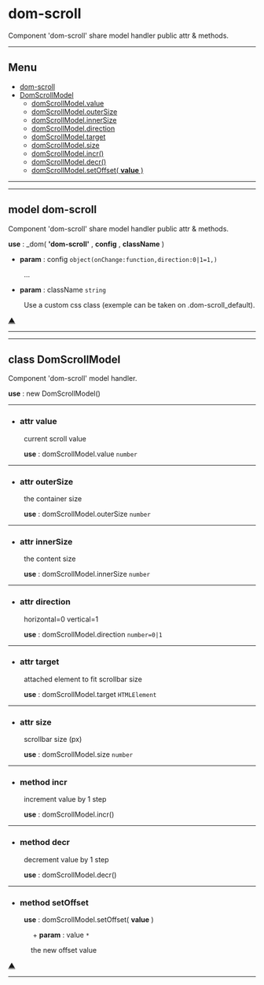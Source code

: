# dom-scroll
 
Component 'dom-scroll' share model handler public attr & methods.
 
<hr/>
 
## <a name='main_menu'></a> Menu
+ [dom-scroll](#dom-scroll)
+ [DomScrollModel](#DomScrollModel)
	+ [domScrollModel.value](#value)
	+ [domScrollModel.outerSize](#outerSize)
	+ [domScrollModel.innerSize](#innerSize)
	+ [domScrollModel.direction](#direction)
	+ [domScrollModel.target](#target)
	+ [domScrollModel.size](#size)
	+ [domScrollModel.incr()](#incr)
	+ [domScrollModel.decr()](#decr)
	+ [domScrollModel.setOffset( **value** )](#setOffset)
 
<hr/>
 
<hr/>
 
## <a name="dom-scroll"></a> model **dom-scroll**
 
 Component 'dom-scroll' share model handler public attr & methods.
 
**use** : _dom( **'dom-scroll'** , **config** , **className** )
 
 + **param** : config `object(onChange:function,direction:0|1=1,)`

&emsp;&emsp; ...
 
 + **param** : className `string`

&emsp;&emsp; Use a custom css class (exemple can be taken on .dom-scroll_default).
 
 
[▲](#main_menu)
<hr/>
 
<hr/>
 
## <a name="DomScrollModel"></a> class **DomScrollModel**
 
 Component 'dom-scroll' model handler.
 
**use** : new DomScrollModel()
 
<hr/>
 
+ ### <a name="value"></a> attr **value**

&emsp;&emsp; current scroll value

&emsp;&emsp; **use** : domScrollModel.value `number`
<hr/>
 
+ ### <a name="outerSize"></a> attr **outerSize**

&emsp;&emsp; the container size

&emsp;&emsp; **use** : domScrollModel.outerSize `number`
<hr/>
 
+ ### <a name="innerSize"></a> attr **innerSize**

&emsp;&emsp; the content size

&emsp;&emsp; **use** : domScrollModel.innerSize `number`
<hr/>
 
+ ### <a name="direction"></a> attr **direction**

&emsp;&emsp; horizontal=0 vertical=1

&emsp;&emsp; **use** : domScrollModel.direction `number=0|1`
<hr/>
 
+ ### <a name="target"></a> attr **target**

&emsp;&emsp; attached element to fit scrollbar size

&emsp;&emsp; **use** : domScrollModel.target `HTMLElement`
<hr/>
 
+ ### <a name="size"></a> attr **size**

&emsp;&emsp; scrollbar size (px)

&emsp;&emsp; **use** : domScrollModel.size `number`
<hr/>
 
+ ### <a name="incr"></a> method **incr**

&emsp;&emsp; increment value by 1 step

&emsp;&emsp; **use** : domScrollModel.incr()
<hr/>
 
+ ### <a name="decr"></a> method **decr**

&emsp;&emsp; decrement value by 1 step

&emsp;&emsp; **use** : domScrollModel.decr()
<hr/>
 
+ ### <a name="setOffset"></a> method **setOffset**



&emsp;&emsp; **use** : domScrollModel.setOffset( **value** )

&emsp;&emsp; &emsp; + **param** : value `*`

&emsp;&emsp;&emsp; the new offset value
 
[▲](#main_menu)
<hr/>
 